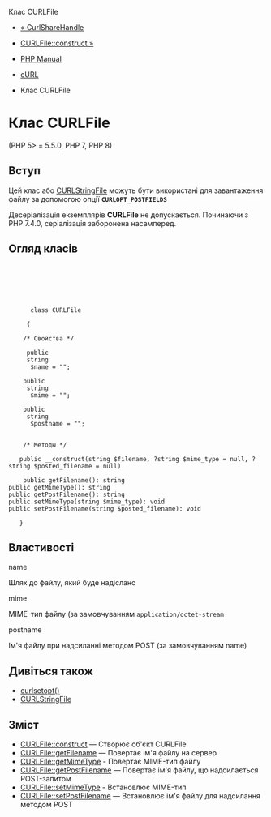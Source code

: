 Клас CURLFile

-   [« CurlShareHandle](class.curlsharehandle.html)
    
-   [CURLFile::construct »](curlfile.construct.html)
    
-   [PHP Manual](index.html)
    
-   [cURL](book.curl.html)
    
-   Клас CURLFile
    

# Клас CURLFile

(PHP 5> = 5.5.0, PHP 7, PHP 8)

## Вступ

Цей клас або [CURLStringFile](class.curlstringfile.html) можуть бути використані для завантаження файлу за допомогою опції **`CURLOPT_POSTFIELDS`**

Десеріалізація екземплярів **CURLFile** не допускається. Починаючи з PHP 7.4.0, серіалізація заборонена насамперед.

## Огляд класів

```classsynopsis

     
    

    
     
      class CURLFile
     
     {

    /* Свойства */
    
     public
     string
      $name = "";

    public
     string
      $mime = "";

    public
     string
      $postname = "";


    /* Методы */
    
   public __construct(string $filename, ?string $mime_type = null, ?string $posted_filename = null)

    public getFilename(): string
public getMimeType(): string
public getPostFilename(): string
public setMimeType(string $mime_type): void
public setPostFilename(string $posted_filename): void

   }
```

## Властивості

name

Шлях до файлу, який буде надіслано

mime

MIME-тип файлу (за замовчуванням `application/octet-stream`

postname

Ім'я файлу при надсиланні методом POST (за замовчуванням name)

## Дивіться також

-   [curlsetopt()](function.curl-setopt.html)
-   [CURLStringFile](class.curlstringfile.html)

## Зміст

-   [CURLFile::construct](curlfile.construct.html) — Створює об'єкт CURLFile
-   [CURLFile::getFilename](curlfile.getfilename.html) — Повертає ім'я файлу на сервер
-   [CURLFile::getMimeType](curlfile.getmimetype.html) - Повертає MIME-тип файлу
-   [CURLFile::getPostFilename](curlfile.getpostfilename.html) — Повертає ім'я файлу, що надсилається POST-запитом
-   [CURLFile::setMimeType](curlfile.setmimetype.html) - Встановлює MIME-тип
-   [CURLFile::setPostFilename](curlfile.setpostfilename.html) — Встановлює ім'я файлу для надсилання методом POST